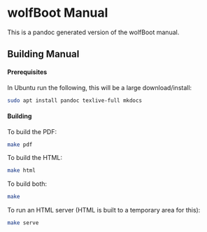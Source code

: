 # wolfBoot Manual

This is a pandoc generated version of the wolfBoot manual.

## Building Manual

#### Prerequisites

In Ubuntu run the following, this will be a large download/install:

```sh
sudo apt install pandoc texlive-full mkdocs
```

#### Building

To build the PDF:

```sh
make pdf
```

To build the HTML:

```sh
make html
```

To build both:

```sh
make
```

To run an HTML server (HTML is built to a temporary area for this):

```sh
make serve
```

